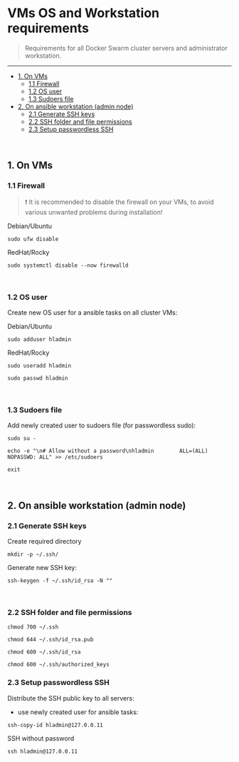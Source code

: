 # VMs OS and Workstation requirements

> Requirements for all Docker Swarm cluster servers and administrator workstation.

<hr>

- [1. On VMs](#1-on-vms)
  - [1.1 Firewall](#1-1-firewall)
  - [1.2 OS user](#1-2-os-user)
  - [1.3 Sudoers file](#1-3-sudoers-file)
- [2. On ansible workstation (admin node)](#2-on-ansible-workstation-admin-node)
  - [2.1 Generate SSH keys](#2-1-generate-ssh-keys)
  - [2.2 SSH folder and file permissions](#2-2-ssh-folder-and-file-permissions)
  - [2.3 Setup passwordless SSH](#2-3-setup-passwordless-ssh)

<br>

## 1. On VMs

### 1.1 Firewall

> :exclamation: It is recommended to disable the firewall on your VMs, to avoid various unwanted problems during installation!

Debian/Ubuntu

```shell
sudo ufw disable
```

RedHat/Rocky

```shell
sudo systemctl disable --now firewalld
```

<br>

### 1.2 OS user

Create new OS user for a ansible tasks on all cluster VMs:

Debian/Ubuntu

```shell
sudo adduser hladmin
```

RedHat/Rocky

```shell
sudo useradd hladmin
```

```shell
sudo passwd hladmin
```

<br>

### 1.3 Sudoers file

Add newly created user to sudoers file (for passwordless sudo):

```shell
sudo su -
```

```shell
echo -e "\n# Allow without a password\nhladmin        ALL=(ALL)       NOPASSWD: ALL" >> /etc/sudoers
```

```shell
exit
```

<br>

## 2. On ansible workstation (admin node)

### 2.1 Generate SSH keys

Create required directory

```shell
mkdir -p ~/.ssh/
```

Generate new SSH key:

```shell
ssh-keygen -f ~/.ssh/id_rsa -N ""
```

<br>

### 2.2 SSH folder and file permissions

```shell
chmod 700 ~/.ssh
```

```shell
chmod 644 ~/.ssh/id_rsa.pub
```

```shell
chmod 600 ~/.ssh/id_rsa
```

```shell
chmod 600 ~/.ssh/authorized_keys
```

### 2.3 Setup passwordless SSH

Distribute the SSH public key to all servers:

- use newly created user for ansible tasks:

```shell
ssh-copy-id hladmin@127.0.0.11
```

SSH without password

```shell
ssh hladmin@127.0.0.11
```

